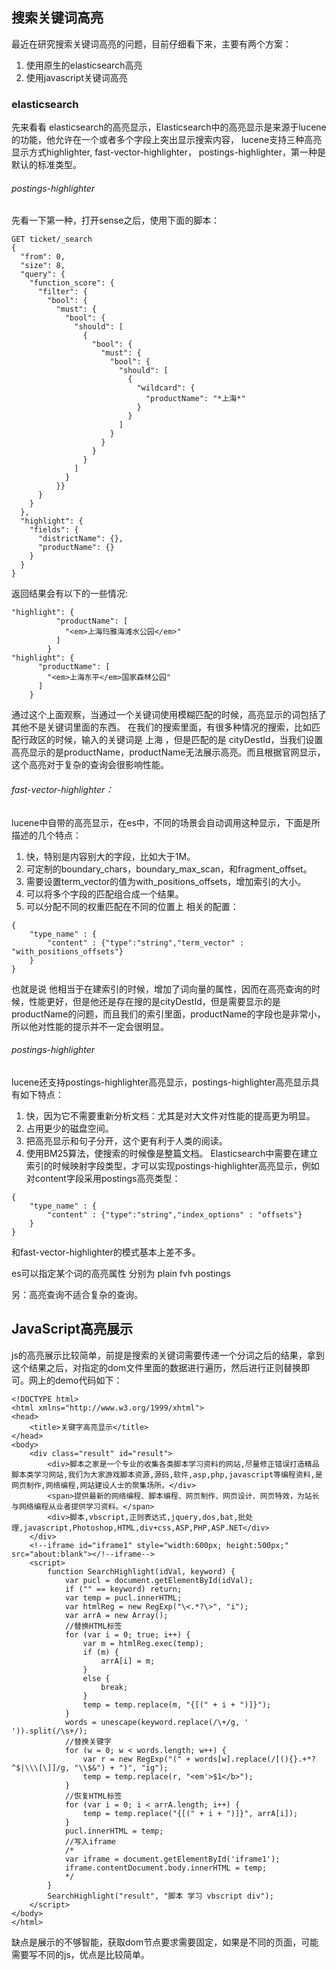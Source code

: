 ## 搜索关键词高亮 ##
最近在研究搜索关键词高亮的问题，目前仔细看下来，主要有两个方案：
1. 使用原生的elasticsearch高亮
2. 使用javascript关键词高亮

### elasticsearch ###
先来看看 elasticsearch的高亮显示，Elasticsearch中的高亮显示是来源于lucene的功能，他允许在一个或者多个字段上突出显示搜索内容， lucene支持三种高亮显示方式highlighter, fast-vector-highlighter， postings-highlighter，第一种是默认的标准类型。
###### postings-highlighter
先看一下第一种，打开sense之后，使用下面的脚本：

```
GET ticket/_search
{
  "from": 0,
  "size": 8,
  "query": {
    "function_score": {
      "filter": {
        "bool": {
          "must": {
            "bool": {
              "should": [
                {
                  "bool": {
                    "must": {
                      "bool": {
                        "should": [
                          {
                            "wildcard": {
                              "productName": "*上海*"
                            }
                          }
                        ]
                      }
                    }
                  }
                }
              ]
            }
          }}
      }
    }
  },
  "highlight": {
    "fields": {
      "districtName": {},
      "productName": {}
    }
  }
}
```

返回结果会有以下的一些情况:
    
```
"highlight": {
          "productName": [
            "<em>上海玛雅海滩水公园</em>"
          ]
        }
"highlight": {
      "productName": [
        "<em>上海东平</em>国家森林公园"
      ]
    }
```



通过这个上面观察，当通过一个关键词使用模糊匹配的时候，高亮显示的词包括了其他不是关键词里面的东西。
在我们的搜索里面，有很多种情况的搜索，比如匹配行政区的时候，输入的关键词是 上海 ，但是匹配的是 cityDestId，当我们设置高亮显示的是productName，productName无法展示高亮。而且根据官网显示，这个高亮对于复杂的查询会很影响性能。

###### fast-vector-highlighter：
lucene中自带的高亮显示，在es中，不同的场景会自动调用这种显示，下面是所描述的几个特点：
1. 快，特别是内容别大的字段，比如大于1M。
2. 可定制的boundary_chars，boundary_max_scan，和fragment_offset。
3. 需要设置term_vector的值为with_positions_offsets，增加索引的大小。
4. 可以将多个字段的匹配组合成一个结果。
5. 可以分配不同的权重匹配在不同的位置上
相关的配置：

```
{
    "type_name" : {
        "content" : {"type":"string","term_vector" : "with_positions_offsets"}
    }
}
```
也就是说 他相当于在建索引的时候，增加了词向量的属性，因而在高亮查询的时候，性能更好，但是他还是存在搜的是cityDestId，但是需要显示的是productName的问题，而且我们的索引里面，productName的字段也是非常小，所以他对性能的提示并不一定会很明显。

###### postings-highlighter
lucene还支持postings-highlighter高亮显示，postings-highlighter高亮显示具有如下特点：
1. 快，因为它不需要重新分析文档：尤其是对大文件对性能的提高更为明显。
2. 占用更少的磁盘空间。
3. 把高亮显示和句子分开，这个更有利于人类的阅读。
4. 使用BM25算法，使搜索的时候像是整篇文档。
Elasticsearch中需要在建立索引的时候映射字段类型，才可以实现postings-highlighter高亮显示，例如对content字段采用postings高亮类型：

```
{
    "type_name" : {
        "content" : {"type":"string","index_options" : "offsets"}
    }
}
```
和fast-vector-highlighter的模式基本上差不多。

es可以指定某个词的高亮属性 分别为 plain fvh postings

另：高亮查询不适合复杂的查询。


## JavaScript高亮展示 ##
js的高亮展示比较简单，前提是搜索的关键词需要传递一个分词之后的结果，拿到这个结果之后，对指定的dom文件里面的数据进行遍历，然后进行正则替换即可。网上的demo代码如下：

```
<!DOCTYPE html>
<html xmlns="http://www.w3.org/1999/xhtml">
<head>
    <title>关键字高亮显示</title>
</head>
<body>
    <div class="result" id="result">
        <div>脚本之家是一个专业的收集各类脚本学习资料的网站,尽量修正错误打造精品脚本类学习网站,我们为大家游戏脚本资源,源码,软件,asp,php,javascript等编程资料,是网页制作,网络编程,网站建设人士的聚集场所。</div>
        <span>提供最新的网络编程、脚本编程、网页制作、网页设计、网页特效，为站长与网络编程从业者提供学习资料。</span>
        <div>脚本,vbscript,正则表达式,jquery,dos,bat,批处理,javascript,Photoshop,HTML,div+css,ASP,PHP,ASP.NET</div>
    </div>
    <!--iframe id="iframe1" style="width:600px; height:500px;" src="about:blank"></!--iframe-->
    <script>
        function SearchHighlight(idVal, keyword) {
            var pucl = document.getElementById(idVal);
            if ("" == keyword) return;
            var temp = pucl.innerHTML;
            var htmlReg = new RegExp("\<.*?\>", "i");
            var arrA = new Array();
            //替换HTML标签
            for (var i = 0; true; i++) {
                var m = htmlReg.exec(temp);
                if (m) {
                    arrA[i] = m;
                }
                else {
                    break;
                }
                temp = temp.replace(m, "{[(" + i + ")]}");
            }
            words = unescape(keyword.replace(/\+/g, ' ')).split(/\s+/);
            //替换关键字
            for (w = 0; w < words.length; w++) {
                var r = new RegExp("(" + words[w].replace(/[(){}.+*?^$|\\\[\]]/g, "\\$&") + ")", "ig");
                temp = temp.replace(r, "<em'>$1</b>");
            }
            //恢复HTML标签
            for (var i = 0; i < arrA.length; i++) {
                temp = temp.replace("{[(" + i + ")]}", arrA[i]);
            }
            pucl.innerHTML = temp;
            //写入iframe
            /*
            var iframe = document.getElementById('iframe1');
            iframe.contentDocument.body.innerHTML = temp;
            */
        }
        SearchHighlight("result", "脚本 学习 vbscript div");
    </script>
</body>
</html>
```
缺点是展示的不够智能，获取dom节点要求需要固定，如果是不同的页面，可能需要写不同的js，优点是比较简单。

